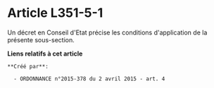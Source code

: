 # Article L351-5-1

Un décret en Conseil d'Etat précise les conditions d'application de la présente sous-section.

**Liens relatifs à cet article**

	**Créé par**:

	  - ORDONNANCE n°2015-378 du 2 avril 2015 - art. 4

